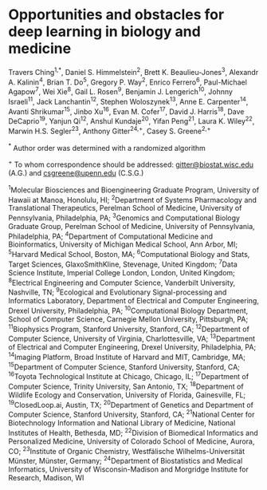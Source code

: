 # Opportunities and obstacles for deep learning in biology and medicine

Travers Ching<sup>1,*</sup>,
Daniel S. Himmelstein<sup>2</sup>,
Brett K. Beaulieu-Jones<sup>3</sup>,
Alexandr A. Kalinin<sup>4</sup>,
Brian T. Do<sup>5</sup>,
Gregory P. Way<sup>2</sup>,
Enrico Ferrero<sup>6</sup>,
Paul-Michael Agapow<sup>7</sup>,
Wei Xie<sup>8</sup>,
Gail L. Rosen<sup>9</sup>,
Benjamin J. Lengerich<sup>10</sup>,
Johnny Israeli<sup>11</sup>,
Jack Lanchantin<sup>12</sup>,
Stephen Woloszynek<sup>13</sup>,
Anne E. Carpenter<sup>14</sup>,
Avanti Shrikumar<sup>15</sup>,
Jinbo Xu<sup>16</sup>,
Evan M. Cofer<sup>17</sup>,
David J. Harris<sup>18</sup>,
Dave DeCaprio<sup>19</sup>,
Yanjun Qi<sup>12</sup>,
Anshul Kundaje<sup>20</sup>,
Yifan Peng<sup>21</sup>,
Laura K. Wiley<sup>22</sup>,
Marwin H.S. Segler<sup>23</sup>,
Anthony Gitter<sup>24,+</sup>,
Casey S. Greene<sup>2,+</sup>

<sup>*</sup> Author order was determined with a randomized algorithm

<sup>+</sup> To whom correspondence should be addressed: gitter@biostat.wisc.edu (A.G.) and csgreene@upenn.edu (C.S.G.)

<sup>1</sup>Molecular Biosciences and Bioengineering Graduate Program, University of Hawaii at Manoa, Honolulu, HI;
<sup>2</sup>Department of Systems Pharmacology and Translational Therapeutics, Perelman School of Medicine, University of Pennsylvania, Philadelphia, PA;
<sup>3</sup>Genomics and Computational Biology Graduate Group, Perelman School of Medicine, University of Pennsylvania, Philadelphia, PA;
<sup>4</sup>Department of Computational Medicine and Bioinformatics, University of Michigan Medical School, Ann Arbor, MI;
<sup>5</sup>Harvard Medical School, Boston, MA;
<sup>6</sup>Computational Biology and Stats, Target Sciences, GlaxoSmithKline, Stevenage, United Kingdom;
<sup>7</sup>Data Science Institute, Imperial College London, London, United Kingdom;
<sup>8</sup>Electrical Engineering and Computer Science, Vanderbilt University, Nashville, TN;
<sup>9</sup>Ecological and Evolutionary Signal-processing and Informatics Laboratory, Department of Electrical and Computer Engineering, Drexel University, Philadelphia, PA;
<sup>10</sup>Computational Biology Department, School of Computer Science, Carnegie Mellon University, Pittsburgh, PA;
<sup>11</sup>Biophysics Program, Stanford University, Stanford, CA;
<sup>12</sup>Department of Computer Science, University of Virginia, Charlottesville, VA;
<sup>13</sup>Department of Electrical and Computer Engineering, Drexel University, Philadelphia, PA;
<sup>14</sup>Imaging Platform, Broad Institute of Harvard and MIT, Cambridge, MA;
<sup>15</sup>Department of Computer Science, Stanford University, Stanford, CA;
<sup>16</sup>Toyota Technological Institute at Chicago, Chicago, IL;
<sup>17</sup>Department of Computer Science, Trinity University, San Antonio, TX;
<sup>18</sup>Department of Wildlife Ecology and Conservation, University of Florida, Gainesville, FL;
<sup>19</sup>ClosedLoop.ai, Austin, TX;
<sup>20</sup>Department of Genetics and Department of Computer Science, Stanford University, Stanford, CA;
<sup>21</sup>National Center for Biotechnology Information and National Library of Medicine, National Institutes of Health, Bethesda, MD;
<sup>22</sup>Division of Biomedical Informatics and Personalized Medicine, University of Colorado School of Medicine, Aurora, CO;
<sup>23</sup>Institute of Organic Chemistry, Westfälische Wilhelms-Universität Münster, Münster, Germany;
<sup>24</sup>Department of Biostatistics and Medical Informatics, University of Wisconsin-Madison and Morgridge Institute for Research, Madison, WI
